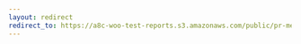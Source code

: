 ```yaml
---
layout: redirect
redirect_to: https://a8c-woo-test-reports.s3.amazonaws.com/public/pr-merge/43093/e2e/index.html
---
```


